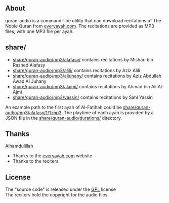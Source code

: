 ## About

quran-audio is a command-line utility that
can download recitations of The Noble Quran from
[everyayah.com](https://everyayah.com).
The recitations are provided as MP3 files,
with one MP3 file per ayah.

## share/

* [share/quran-audio/mp3/alafasy/](share/quran-audio/mp3/alafasy/)
  contains recitations by Mishari bin Rashed Alafasy
* [share/quran-audio/mp3/alili/](share/quran-audio/mp3/alili/)
  contains recitations by Aziz Alili
* [share/quran-audio/mp3/aljuhany/](share/quran-audio/mp3/aljuhany/)
  contains recitations by Aziz Abdullah Awad Al Juhany
* [share/quran-audio/mp3/alajmi/](share/quran-audio/mp3/alajmi/)
  contains recitations by Ahmad bin Ali Al-Ajmi
* [share/quran-audio/mp3/yassin/](share/quran-audio/mp3/yassin/)
  contains recitations by Sahl Yassin

An example path to the first ayah of Al-Fatihah could be
[share/quran-audio/mp3/alafasy/1/1.mp3](share/quran-audio/mp3/alafasy/1/1.mp3).
The playtime of each ayah is provided by a JSON file in the
[share/quran-audio/durations/](/share/quran-audio/durations/)
directory.

## Thanks

Alhamdulillah

* Thanks to the [everyayah.com](https://everyayah.com) website
* Thanks to the reciters

## License

The "source code" is released under the [GPL](./LICENSE) license
<br>
The reciters hold the copyright for the audio files
